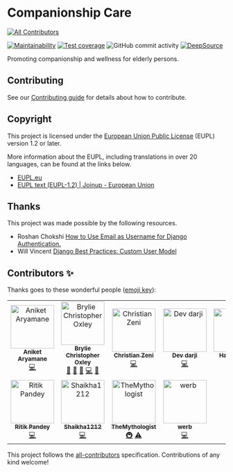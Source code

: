 # Companionship Care
<!-- ALL-CONTRIBUTORS-BADGE:START - Do not remove or modify this section -->
[![All Contributors](https://img.shields.io/badge/all_contributors-11-orange.svg?style=flat-square)](#contributors-)
<!-- ALL-CONTRIBUTORS-BADGE:END -->

[![Maintainability](https://api.codeclimate.com/v1/badges/bcb7e4c6f43b13ab8941/maintainability)](https://codeclimate.com/github/GeriLife/companionship-care/maintainability)
[![Test coverage](https://codecov.io/gh/CompanionshipCare/companionship-care/branch/main/graph/badge.svg?token=S0HBQTUDMN)](https://codecov.io/gh/CompanionshipCare/companionship-care)
![GitHub commit activity](https://img.shields.io/github/commit-activity/m/CompanionshipCare/companionship-care)
[![DeepSource](https://deepsource.io/gh/CompanionshipCare/companionship-care.svg/?label=active+issues&show_trend=true&token=IeTnGHYCMRLdUsIKC5NrgDTs)](https://deepsource.io/gh/CompanionshipCare/companionship-care/)

Promoting companionship and wellness for elderly persons.

## Contributing

See our [Contributing guide](CONTRIBUTING.md) for details about how to contribute.

## Copyright

This project is licensed under the [European Union Public License](LICENSE) (EUPL) version 1.2 or later.

More information about the EUPL, including translations in over 20 languages, can be found at the links below.

- [EUPL.eu](https://www.eupl.eu/)
- [EUPL text (EUPL-1.2) | Joinup - European Union](https://joinup.ec.europa.eu/collection/eupl/eupl-text-eupl-12)

## Thanks

This project was made possible by the following resources.

- Roshan Chokshi [How to Use Email as Username for Django Authentication.](https://dev.to/chokshiroshan/how-to-use-email-as-username-for-django-authentication-8if)
- Will Vincent [Django Best Practices: Custom User Model](https://learndjango.com/tutorials/django-custom-user-model)

## Contributors ✨

Thanks goes to these wonderful people ([emoji key](https://allcontributors.org/docs/en/emoji-key)):

<!-- ALL-CONTRIBUTORS-LIST:START - Do not remove or modify this section -->
<!-- prettier-ignore-start -->
<!-- markdownlint-disable -->
<table>
  <tbody>
    <tr>
      <td align="center"><a href="https://www.linkedin.com/in/anykate/"><img src="https://avatars.githubusercontent.com/u/1500690?v=4?s=100" width="100px;" alt="Aniket Aryamane"/><br /><sub><b>Aniket Aryamane</b></sub></a><br /><a href="https://github.com/CompanionshipCare/companionship-care/commits?author=anykate" title="Code">💻</a></td>
      <td align="center"><a href="http://linkedin.com/in/brylie-christopher-oxley/"><img src="https://avatars.githubusercontent.com/u/17307?v=4?s=100" width="100px;" alt="Brylie Christopher Oxley"/><br /><sub><b>Brylie Christopher Oxley</b></sub></a><br /><a href="#design-brylie" title="Design">🎨</a> <a href="https://github.com/CompanionshipCare/companionship-care/commits?author=brylie" title="Documentation">📖</a> <a href="#ideas-brylie" title="Ideas, Planning, & Feedback">🤔</a> <a href="https://github.com/CompanionshipCare/companionship-care/commits?author=brylie" title="Code">💻</a> <a href="#projectManagement-brylie" title="Project Management">📆</a></td>
      <td align="center"><a href="https://github.com/CHAXZeni"><img src="https://avatars.githubusercontent.com/u/68239498?v=4?s=100" width="100px;" alt="Christian Zeni"/><br /><sub><b>Christian Zeni</b></sub></a><br /><a href="https://github.com/CompanionshipCare/companionship-care/commits?author=CHAXZeni" title="Code">💻</a></td>
      <td align="center"><a href="https://github.com/Devdarji"><img src="https://avatars.githubusercontent.com/u/54537016?v=4?s=100" width="100px;" alt="Dev darji"/><br /><sub><b>Dev darji</b></sub></a><br /><a href="https://github.com/CompanionshipCare/companionship-care/commits?author=Devdarji" title="Code">💻</a></td>
      <td align="center"><a href="https://hanabelay.netlify.app/"><img src="https://avatars.githubusercontent.com/u/66206865?v=4?s=100" width="100px;" alt="Hana Belay"/><br /><sub><b>Hana Belay</b></sub></a><br /><a href="https://github.com/CompanionshipCare/companionship-care/commits?author=earthcomfy" title="Code">💻</a> <a href="https://github.com/CompanionshipCare/companionship-care/commits?author=earthcomfy" title="Documentation">📖</a></td>
      <td align="center"><a href="https://github.com/kishan3"><img src="https://avatars.githubusercontent.com/u/4090947?v=4?s=100" width="100px;" alt="Kishan Mehta"/><br /><sub><b>Kishan Mehta</b></sub></a><br /><a href="https://github.com/CompanionshipCare/companionship-care/commits?author=kishan3" title="Code">💻</a></td>
      <td align="center"><a href="http://kelvinmunyao01@gmail.com"><img src="https://avatars.githubusercontent.com/u/95211922?v=4?s=100" width="100px;" alt="Munyao Kelvin"/><br /><sub><b>Munyao Kelvin</b></sub></a><br /><a href="https://github.com/CompanionshipCare/companionship-care/commits?author=Marsh-sudo" title="Code">💻</a></td>
    </tr>
    <tr>
      <td align="center"><a href="https://github.com/ritik33"><img src="https://avatars.githubusercontent.com/u/54118809?v=4?s=100" width="100px;" alt="Ritik Pandey"/><br /><sub><b>Ritik Pandey</b></sub></a><br /><a href="https://github.com/CompanionshipCare/companionship-care/commits?author=ritik33" title="Code">💻</a></td>
      <td align="center"><a href="https://github.com/Shaikha1212"><img src="https://avatars.githubusercontent.com/u/118076634?v=4?s=100" width="100px;" alt="Shaikha1212"/><br /><sub><b>Shaikha1212</b></sub></a><br /><a href="https://github.com/CompanionshipCare/companionship-care/commits?author=Shaikha1212" title="Code">💻</a></td>
      <td align="center"><a href="http://steamcommunity.com/id/lkx7_adhd"><img src="https://avatars.githubusercontent.com/u/29896527?v=4?s=100" width="100px;" alt="TheMythologist"/><br /><sub><b>TheMythologist</b></sub></a><br /><a href="#infra-TheMythologist" title="Infrastructure (Hosting, Build-Tools, etc)">🚇</a> <a href="https://github.com/CompanionshipCare/companionship-care/commits?author=TheMythologist" title="Tests">⚠️</a></td>
      <td align="center"><a href="https://github.com/werberger"><img src="https://avatars.githubusercontent.com/u/106753124?v=4?s=100" width="100px;" alt="werb"/><br /><sub><b>werb</b></sub></a><br /><a href="https://github.com/CompanionshipCare/companionship-care/commits?author=werberger" title="Code">💻</a></td>
    </tr>
  </tbody>
</table>

<!-- markdownlint-restore -->
<!-- prettier-ignore-end -->

<!-- ALL-CONTRIBUTORS-LIST:END -->

This project follows the [all-contributors](https://github.com/all-contributors/all-contributors) specification. Contributions of any kind welcome!
